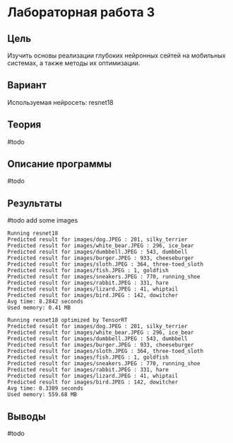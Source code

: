 # Лабораторная работа 3

## Цель
Изучить основы реализации глубоких нейронных сейтей на мобильных системах, а также методы их оптимизации.

## Вариант
Используемая нейросеть: resnet18

## Теория
#todo

## Описание программы
#todo

## Результаты
#todo add some images
```
Running resnet18
Predicted result for images/dog.JPEG : 201, silky_terrier
Predicted result for images/white_bear.JPEG : 296, ice_bear
Predicted result for images/dumbbell.JPEG : 543, dumbbell
Predicted result for images/burger.JPEG : 933, cheeseburger
Predicted result for images/sloth.JPEG : 364, three-toed_sloth
Predicted result for images/fish.JPEG : 1, goldfish
Predicted result for images/sneakers.JPEG : 770, running_shoe
Predicted result for images/rabbit.JPEG : 331, hare
Predicted result for images/lizard.JPEG : 41, whiptail
Predicted result for images/bird.JPEG : 142, dowitcher
Avg time: 8.2842 seconds
Used memory: 0.41 MB

Running resnet18 optimized by TensorRT
Predicted result for images/dog.JPEG : 201, silky_terrier
Predicted result for images/white_bear.JPEG : 296, ice_bear
Predicted result for images/dumbbell.JPEG : 543, dumbbell
Predicted result for images/burger.JPEG : 933, cheeseburger
Predicted result for images/sloth.JPEG : 364, three-toed_sloth
Predicted result for images/fish.JPEG : 1, goldfish
Predicted result for images/sneakers.JPEG : 770, running_shoe
Predicted result for images/rabbit.JPEG : 331, hare
Predicted result for images/lizard.JPEG : 41, whiptail
Predicted result for images/bird.JPEG : 142, dowitcher
Avg time: 0.3309 seconds
Used memory: 559.68 MB
```

## Выводы
#todo